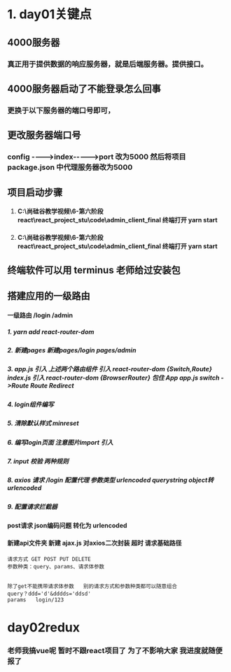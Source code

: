 # 1. day01关键点
## 4000服务器
   ### 真正用于提供数据的响应服务器，就是后端服务器。提供接口。
##  4000服务器启动了不能登录怎么回事
   ###  更换于以下服务器的端口号即可，
##  更改服务器端口号
   ###  config ---->index----->port 改为5000  然后将项目package.json  中代理服务器改为5000
## 项目启动步骤    
   1. ####  C:\尚硅谷教学视频\6-第六阶段react\react_project_stu\code\admin_client_final   终端打开   yarn start
   2. ####  C:\尚硅谷教学视频\6-第六阶段react\react_project_stu\code\admin_client_final 终端打开   yarn start
## 终端软件可以用  terminus   老师给过安装包

##  搭建应用的一级路由
   #### 一级路由   /login   /admin
   ##### 1. yarn add react-router-dom
   ##### 2. 新建pages   新建pages/login   pages/admin 
   ##### 3. app.js   引入 上述两个路由组件    引入  react-router-dom  {Switch,Route} index.js   引入  react-router-dom   {BrowserRouter}    包住  App  app.js   switch ->Route   Route Redirect
   ##### 4. login组件编写  
   ##### 5. 清除默认样式  minreset  
   ##### 6. 编写login页面  注意图片import 引入
   ##### 7. input   校验   两种规则
   ##### 8. axios 请求 /login  配置代理   参数类型 urlencoded  querystring  object转urlencoded
   ##### 9. 配置请求拦截器
   ####   post请求  json编码问题   转化为   urlencoded  
   ####   新建api文件夹    新建  ajax.js   对axios二次封装   超时  请求基础路径

    请求方式 GET POST PUT DELETE 
    参数种类：query、params、请求体参数


    除了get不能携带请求体参数   别的请求方式和参数种类都可以随意组合
    query？ddd='d'&dddds='ddsd'
    params   login/123
# day02redux


###  老师我搞vue呢   暂时不跟react项目了   为了不影响大家 我进度就随便报了